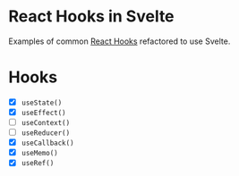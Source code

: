 # React Hooks in Svelte

Examples of common [React Hooks](https://reactjs.org/docs/hooks-intro.html) refactored to use Svelte.

# Hooks

- [x] `useState()`
- [x] `useEffect()`
- [ ] `useContext()`
- [ ] `useReducer()`
- [x] `useCallback()`
- [x] `useMemo()`
- [x] `useRef()`
